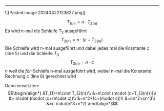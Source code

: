 ___

![[Pasted image 20240422123827.png]]

$$ T_{1(n)}= n\cdot T_{2(n)} $$
Es wird n-mal die Schleife $T_2$ ausgeführt
$$T_{2(n)}=n\cdot (c + T_{3(n)})$$
Die Schleife wird n-mal ausgeführt und dabei jedes mal die Kosntante c (line 5) und die Schleife $T_3$
$$T_{3(n)}=n\cdot c$$
n weil die $for$-Schleife n-mal ausgeführt wird, wobei n-mal die Konstante Rechnung c (line 8) gerechnet wird

Dann einsetzten:
$$\begin{align*}
&T_{1}=n\cdot T_{2(n)}\\
&=n\cdot (n\cdot (c+T_{3(n)}))\\
&= n\cdot (n\cdot (c+(n\cdot c))\\
&=n^2*(c+(n\cdot c))\\
&=cn^2+cn^3\\
&=c \cdot(n^3+n^2)
\end{align*}$$
